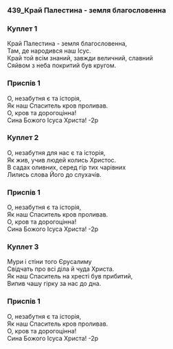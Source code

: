 ### 439_Край Палестина - земля благословенна
### Куплет 1
Край Палестина - земля благословенна, <br/>Там, де народився наш Ісус.<br/>Край той всім знаний, завжди величний, славний <br/>Сяйвом з неба покритий був кругом.
### Приспів 1
О, незабутня є та історія, <br/>Як наш Спаситель кров проливав.<br/>О, кров та дорогоцінна! <br/>Сина Божого Ісуса Христа! -2р
### Куплет 2
О, незабутня для нас є та історія, <br/>Як жив, учив людей колись Христос. <br/>В садах оливних, серед гір тих чарівних <br/>Лились слова Його до слухачів.
### Приспів 1
О, незабутня є та історія, <br/>Як наш Спаситель кров проливав.<br/>О, кров та дорогоцінна! <br/>Сина Божого Ісуса Христа! -2р
### Куплет 3
Мури і стіни того Єрусалиму <br/>Свідчать про всі діла й чуда Христа. <br/>Як наш Спаситель на хресті був прибитий, <br/>Випив чашу гірку за нас до дна.
### Приспів 1
О, незабутня є та історія, <br/>Як наш Спаситель кров проливав.<br/>О, кров та дорогоцінна! <br/>Сина Божого Ісуса Христа! -2р
